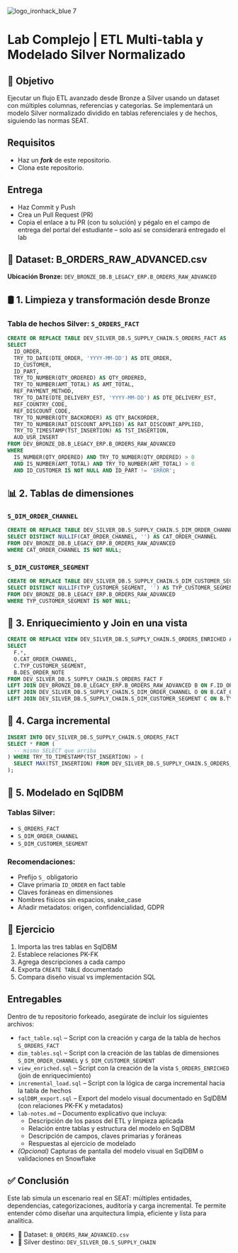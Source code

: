 ![logo_ironhack_blue 7](https://user-images.githubusercontent.com/23629340/40541063-a07a0a8a-601a-11e8-91b5-2f13e4e6b441.png)

# Lab Complejo | ETL Multi-tabla y Modelado Silver Normalizado

## 🎯 Objetivo

Ejecutar un flujo ETL avanzado desde Bronze a Silver usando un dataset con múltiples columnas, referencias y categorías. Se implementará un modelo Silver normalizado dividido en tablas referenciales y de hechos, siguiendo las normas SEAT.

## Requisitos

* Haz un ***fork*** de este repositorio.
* Clona este repositorio.

## Entrega

- Haz Commit y Push
- Crea un Pull Request (PR)
- Copia el enlace a tu PR (con tu solución) y pégalo en el campo de entrega del portal del estudiante – solo así se considerará entregado el lab

## 📁 Dataset: B_ORDERS_RAW_ADVANCED.csv

**Ubicación Bronze:** `DEV_BRONZE_DB.B_LEGACY_ERP.B_ORDERS_RAW_ADVANCED`

## 🛢️ 1. Limpieza y transformación desde Bronze

### Tabla de hechos Silver: `S_ORDERS_FACT`

```sql
CREATE OR REPLACE TABLE DEV_SILVER_DB.S_SUPPLY_CHAIN.S_ORDERS_FACT AS
SELECT
  ID_ORDER,
  TRY_TO_DATE(DTE_ORDER, 'YYYY-MM-DD') AS DTE_ORDER,
  ID_CUSTOMER,
  ID_PART,
  TRY_TO_NUMBER(QTY_ORDERED) AS QTY_ORDERED,
  TRY_TO_NUMBER(AMT_TOTAL) AS AMT_TOTAL,
  REF_PAYMENT_METHOD,
  TRY_TO_DATE(DTE_DELIVERY_EST, 'YYYY-MM-DD') AS DTE_DELIVERY_EST,
  REF_COUNTRY_CODE,
  REF_DISCOUNT_CODE,
  TRY_TO_NUMBER(QTY_BACKORDER) AS QTY_BACKORDER,
  TRY_TO_NUMBER(RAT_DISCOUNT_APPLIED) AS RAT_DISCOUNT_APPLIED,
  TRY_TO_TIMESTAMP(TST_INSERTION) AS TST_INSERTION,
  AUD_USR_INSERT
FROM DEV_BRONZE_DB.B_LEGACY_ERP.B_ORDERS_RAW_ADVANCED
WHERE 
  IS_NUMBER(QTY_ORDERED) AND TRY_TO_NUMBER(QTY_ORDERED) > 0
  AND IS_NUMBER(AMT_TOTAL) AND TRY_TO_NUMBER(AMT_TOTAL) > 0
  AND ID_CUSTOMER IS NOT NULL AND ID_PART != 'ERROR';
```

## 📊 2. Tablas de dimensiones

### `S_DIM_ORDER_CHANNEL`

```sql
CREATE OR REPLACE TABLE DEV_SILVER_DB.S_SUPPLY_CHAIN.S_DIM_ORDER_CHANNEL AS
SELECT DISTINCT NULLIF(CAT_ORDER_CHANNEL, '') AS CAT_ORDER_CHANNEL
FROM DEV_BRONZE_DB.B_LEGACY_ERP.B_ORDERS_RAW_ADVANCED
WHERE CAT_ORDER_CHANNEL IS NOT NULL;
```

### `S_DIM_CUSTOMER_SEGMENT`

```sql
CREATE OR REPLACE TABLE DEV_SILVER_DB.S_SUPPLY_CHAIN.S_DIM_CUSTOMER_SEGMENT AS
SELECT DISTINCT NULLIF(TYP_CUSTOMER_SEGMENT, '') AS TYP_CUSTOMER_SEGMENT
FROM DEV_BRONZE_DB.B_LEGACY_ERP.B_ORDERS_RAW_ADVANCED
WHERE TYP_CUSTOMER_SEGMENT IS NOT NULL;
```

## 🧩 3. Enriquecimiento y Join en una vista

```sql
CREATE OR REPLACE VIEW DEV_SILVER_DB.S_SUPPLY_CHAIN.S_ORDERS_ENRICHED AS
SELECT
  F.*,
  O.CAT_ORDER_CHANNEL,
  C.TYP_CUSTOMER_SEGMENT,
  B.DES_ORDER_NOTE
FROM DEV_SILVER_DB.S_SUPPLY_CHAIN.S_ORDERS_FACT F
LEFT JOIN DEV_BRONZE_DB.B_LEGACY_ERP.B_ORDERS_RAW_ADVANCED B ON F.ID_ORDER = B.ID_ORDER
LEFT JOIN DEV_SILVER_DB.S_SUPPLY_CHAIN.S_DIM_ORDER_CHANNEL O ON B.CAT_ORDER_CHANNEL = O.CAT_ORDER_CHANNEL
LEFT JOIN DEV_SILVER_DB.S_SUPPLY_CHAIN.S_DIM_CUSTOMER_SEGMENT C ON B.TYP_CUSTOMER_SEGMENT = C.TYP_CUSTOMER_SEGMENT;
```

## 🚀 4. Carga incremental

```sql
INSERT INTO DEV_SILVER_DB.S_SUPPLY_CHAIN.S_ORDERS_FACT
SELECT * FROM (
  -- mismo SELECT que arriba
) WHERE TRY_TO_TIMESTAMP(TST_INSERTION) > (
  SELECT MAX(TST_INSERTION) FROM DEV_SILVER_DB.S_SUPPLY_CHAIN.S_ORDERS_FACT
);
```

## 🧱 5. Modelado en SqlDBM

### Tablas Silver:

- `S_ORDERS_FACT`
- `S_DIM_ORDER_CHANNEL`
- `S_DIM_CUSTOMER_SEGMENT`

### Recomendaciones:

- Prefijo `S_` obligatorio
- Clave primaria `ID_ORDER` en fact table
- Claves foráneas en dimensiones
- Nombres físicos sin espacios, snake_case
- Añadir metadatos: origen, confidencialidad, GDPR

## 🧠 Ejercicio

1. Importa las tres tablas en SqlDBM
2. Establece relaciones PK-FK
3. Agrega descripciones a cada campo
4. Exporta `CREATE TABLE` documentado
5. Compara diseño visual vs implementación SQL

## Entregables

Dentro de tu repositorio forkeado, asegúrate de incluir los siguientes archivos:

* `fact_table.sql` – Script con la creación y carga de la tabla de hechos `S_ORDERS_FACT`
* `dim_tables.sql` – Script con la creación de las tablas de dimensiones `S_DIM_ORDER_CHANNEL` y `S_DIM_CUSTOMER_SEGMENT`
* `view_enriched.sql` – Script con la creación de la vista `S_ORDERS_ENRICHED` (join de enriquecimiento)
* `incremental_load.sql` – Script con la lógica de carga incremental hacia la tabla de hechos
* `sqlDBM_export.sql` – Export del modelo visual documentado en SqlDBM (con relaciones PK-FK y metadatos)
* `lab-notes.md` – Documento explicativo que incluya:
  * Descripción de los pasos del ETL y limpieza aplicada
  * Relación entre tablas y estructura del modelo en SqlDBM
  * Descripción de campos, claves primarias y foráneas
  * Respuestas al ejercicio de modelado
* *(Opcional)* Capturas de pantalla del modelo visual en SqlDBM o validaciones en Snowflake

## ✅ Conclusión

Este lab simula un escenario real en SEAT: múltiples entidades, dependencias, categorizaciones, auditoría y carga incremental. Te permite entender cómo diseñar una arquitectura limpia, eficiente y lista para analítica.

- 📁 Dataset: `B_ORDERS_RAW_ADVANCED.csv`  
- 📂 Silver destino: `DEV_SILVER_DB.S_SUPPLY_CHAIN`